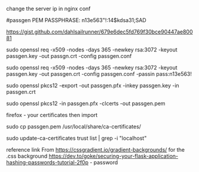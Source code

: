 change the server ip in nginx conf 

#passgen PEM PASSPHRASE: n13e563"!:14$kdsa31;SAD


https://gist.github.com/dahlsailrunner/679e6dec5fd769f30bce90447ae80081 

sudo openssl req -x509 -nodes -days 365 -newkey rsa:3072 -keyout passgen.key -out passgn.crt -config passgen.conf

sudo openssl req -x509 -nodes -days 365 -newkey rsa:3072 -keyout passgen.key -out passgen.crt -config passgen.conf -passin pass:n13e563!

sudo openssl pkcs12 -export -out passgen.pfx -inkey passgen.key -in passgen.crt

sudo openssl pkcs12 -in passgen.pfx -clcerts -out passgen.pem

firefox - your certificates then import 

sudo cp passgen.pem  /usr/local/share/ca-certificates/

sudo update-ca-certificates
trust list | grep -i "localhost"

reference link 
 From https://cssgradient.io/gradient-backgrounds/ for the .css background 
 https://dev.to/goke/securing-your-flask-application-hashing-passwords-tutorial-2f0p - password